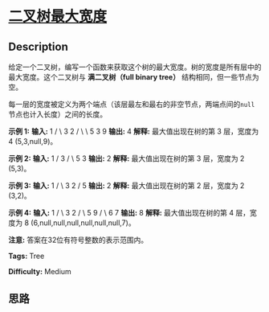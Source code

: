 # [二叉树最大宽度][title]

## Description

给定一个二叉树，编写一个函数来获取这个树的最大宽度。树的宽度是所有层中的最大宽度。这个二叉树与 **满二叉树（full binary tree）**
结构相同，但一些节点为空。

每一层的宽度被定义为两个端点（该层最左和最右的非空节点，两端点间的`null`节点也计入长度）之间的长度。

**示例 1:**
            **输入:**                    1             /   \            3     2           / \     \            5   3     9         **输出:** 4    **解释:** 最大值出现在树的第 3 层，宽度为 4 (5,3,null,9)。    

**示例 2:**
            **输入:**                   1             /              3               / \                 5   3             **输出:** 2    **解释:** 最大值出现在树的第 3 层，宽度为 2 (5,3)。    

**示例  3:**
            **输入:**                   1             / \            3   2            /                  5              **输出:** 2    **解释:** 最大值出现在树的第 2 层，宽度为 2 (3,2)。    

**示例 4:**
            **输入:**                   1             / \            3   2           /     \            5       9          /         \        6           7    **输出:** 8    **解释:** 最大值出现在树的第 4 层，宽度为 8 (6,null,null,null,null,null,null,7)。    

**注意:** 答案在32位有符号整数的表示范围内。


**Tags:** Tree

**Difficulty:** Medium

## 思路

[title]: https://leetcode-cn.com/problems/maximum-width-of-binary-tree
